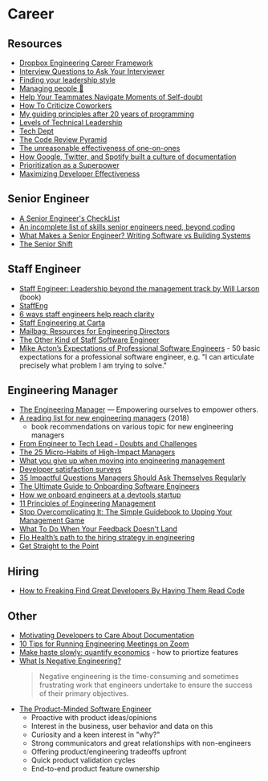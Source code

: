 # Career

## Resources

- [Dropbox Engineering Career Framework](https://dropbox.github.io/dbx-career-framework/)
- [Interview Questions to Ask Your Interviewer](https://daveceddia.com/interview-questions-to-ask-company/)
- [Finding your leadership style](https://sallylait.com/blog/2022/01/25/finding-your-leadership-style/)
- [Managing people 🤯](https://klinger.io/posts/managing-people-%F0%9F%A4%AF)
- [Help Your Teammates Navigate Moments of Self-doubt](https://larahogan.me/blog/help-your-teammates-navigate-self-doubt/)
- [How To Criticize Coworkers](https://alexturek.com/2022-03-18-How-to-criticize-coworkers/)
- [My guiding principles after 20 years of programming](https://alexewerlof.medium.com/my-guiding-principles-after-20-years-of-programming-a087dc55596c)
- [Levels of Technical Leadership](https://dr-knz.net/levels-of-technical-leadership.html)
- [Tech Dept](https://martinfowler.com/articles/bottlenecks-of-scaleups/01-tech-debt.html)
- [The Code Review Pyramid](https://www.morling.dev/blog/the-code-review-pyramid/)
- [The unreasonable effectiveness of one-on-ones](https://www.benkuhn.net/11/)
- [How Google, Twitter, and Spotify built a culture of documentation](https://medium.com/doctave/how-google-twitter-and-spotify-built-a-culture-of-documentation-47a1ff22911)
- [Prioritization as a Superpower](https://nbt.substack.com/p/prioritization-as-a-superpower)
- [Maximizing Developer Effectiveness](https://abinoda.substack.com/p/maximizing-developer-effectiveness)

## Senior Engineer

- [A Senior Engineer's CheckList](https://littleblah.com/post/2019-09-01-senior-engineer-checklist/)
- [An incomplete list of skills senior engineers need, beyond coding](https://skamille.medium.com/an-incomplete-list-of-skills-senior-engineers-need-beyond-coding-8ed4a521b29f)
- [What Makes a Senior Engineer? Writing Software vs Building Systems](https://codewithstyle.info/software-vs-systems/)
- [The Senior Shift](https://skamille.medium.com/the-senior-shift-315f56b79d5)

## Staff Engineer

- [Staff Engineer: Leadership beyond the management track by Will Larson](https://staffeng.com/book) (book)
- [StaffEng](https://staffeng.com/)
- [6 ways staff engineers help reach clarity](https://medium.com/volvo-cars-engineering/6-ways-staff-engineers-help-reach-clarity-963c1878accb)
- [Staff Engineering at Carta](https://medium.com/building-carta/staff-engineering-at-carta-526b154fd317)
- [Mailbag: Resources for Engineering Directors](https://lethain.com/mail-bag-resources-for-engineering-directors/)
- [The Other Kind of Staff Software Engineer](https://earthly.dev/blog/line-staff/)
- [Mike Acton’s Expectations of Professional Software Engineers](https://adamj.eu/tech/2022/06/17/mike-actons-expectations-of-professional-software-engineers/) - 50 basic expectations for a professional software engineer, e.g. "I can articulate precisely what problem I am trying to solve."

## Engineering Manager

- [The Engineering Manager](https://www.theengineeringmanager.com/) — Empowering ourselves to empower others.
- [A reading list for new engineering managers](https://jacobian.org/2018/may/2/engmanager-reading-list/) (2018)
  - book recommendations on various topic for new engineering managers
- [From Engineer to Tech Lead - Doubts and Challenges](https://dev.to/dvddpl/from-engineer-to-tech-lead-doubts-and-challenges-4n9e)
- [The 25 Micro-Habits of High-Impact Managers](https://review.firstround.com/the-25-micro-habits-of-high-impact-managers)
- [What you give up when moving into engineering management](https://stackoverflow.blog/2022/02/23/what-you-give-up-when-moving-into-engineering-management/)
- [Developer satisfaction surveys](https://sallylait.com/blog/2022/02/20/developer-satisfaction-surveys/)
- [35 Impactful Questions Managers Should Ask Themselves Regularly](https://review.firstround.com/35-impactful-questions-managers-should-ask-themselves-regularly)
- [The Ultimate Guide to Onboarding Software Engineers](https://leadership.garden/onboarding-engineers/)
- [How we onboard engineers at a devtools startup](https://knock.app/blog/how-we-onboard-engineers-at-a-devtools-startup)
- [11 Principles of Engineering Management](https://acjay.com/2022/03/11/11-principles-of-engineering-management/)
- [Stop Overcomplicating It: The Simple Guidebook to Upping Your Management Game](https://review.firstround.com/stop-overcomplicating-it-the-simple-guidebook-to-upping-your-management-game)
- [What To Do When Your Feedback Doesn't Land](https://larahogan.me/blog/feedback-doesnt-land/)
- [Flo Health’s path to the hiring strategy in engineering](https://vickiboykis.com/2022/07/25/looking-back-at-two-years-at-automattic-and-tumblr/)
- [Get Straight to the Point](https://www.theengineeringmanager.com/growth/get-straight-to-the-point/)

## Hiring

- [How to Freaking Find Great Developers By Having Them Read Code](https://freakingrectangle.com/2022/04/15/how-to-freaking-hire-great-developers/#comments)

## Other

- [Motivating Developers to Care About Documentation](https://getdx.com/best-practices/documentation-culture-engineering)
- [10 Tips for Running Engineering Meetings on Zoom](https://medium.com/@vineelshah/10-tips-for-running-engineering-meetings-on-zoom-e52173ce6801)
- [Make haste slowly: quantify economics](https://lucasfcosta.com/2021/03/27/capacity-and-cost-of-delay.html) - how to priortize features
- [What Is Negative Engineering?](https://future.com/negative-engineering-and-the-art-of-failing-successfully/)
  > Negative engineering is the time-consuming and sometimes frustrating work that engineers undertake to ensure the success of their primary objectives.
- [The Product-Minded Software Engineer](https://blog.pragmaticengineer.com/the-product-minded-engineer/amp/)
  - Proactive with product ideas/opinions
  - Interest in the business, user behavior and data on this
  - Curiosity and a keen interest in "why?"
  - Strong communicators and great relationships with non-engineers
  - Offering product/engineering tradeoffs upfront
  - Quick product validation cycles
  - End-to-end product feature ownership
